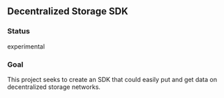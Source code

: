 ## Decentralized Storage SDK

### Status
experimental

### Goal
This project seeks to create an SDK that could easily put and get data on decentralized storage networks.
